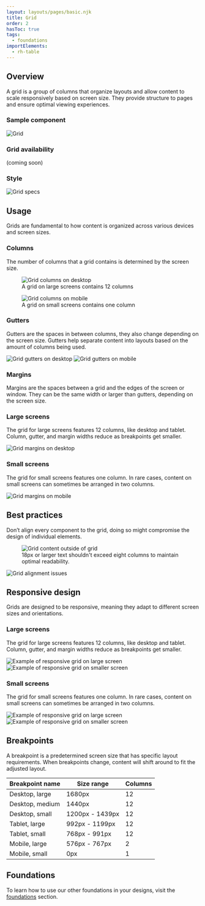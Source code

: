 ```yaml
---
layout: layouts/pages/basic.njk
title: Grid
order: 2
hasToc: true
tags:
  - foundations
importElements: 
  - rh-table
---
```


<link rel="stylesheet" href="{{ '/assets/packages/@rhds/elements/elements/rh-table/rh-table-lightdom.css' | url }}">

<section>

  ## Overview

  A grid is a group of columns that organize layouts and allow content to scale responsively based on screen size. They provide structure to pages and ensure optimal viewing experiences.

  ### Sample component

  <uxdot-example variant="full" no-border>  
    <img src="{{ '/assets/grid/grid.svg' | url }}" alt="Grid">
  </uxdot-example>

  ### Grid availability
  
  <uxdot-example variant="full" no-border>
    (coming soon)
  </uxdot-example>

  ### Style

  <uxdot-example variant="full" no-border>
    <img src="{{ '/assets/grid/grid-style.svg' | url }}" alt="Grid specs">
  </uxdot-example>

</section>


<section>

  ## Usage

  Grids are fundamental to how content is organized across various devices and screen sizes.

  ### Columns

  The number of columns that a grid contains is determined by the screen size.

  <uxdot-example variant="full" no-border alignment="left">
    <figure>
      <img src="{{ '/assets/grid/grid-usage-desktop.svg' | url }}" alt="Grid columns on desktop">
      <figcaption>A grid on large screens contains 12 columns</figcaption>
    </figure>
  </uxdot-example>
  
  <uxdot-example variant="full" no-border alignment="left" width-adjustment="576px">
    <figure>
      <img src="{{ '/assets/grid/grid-usage-mobile.svg' | url }}" alt="Grid columns on mobile">
      <figcaption>A grid on small screens contains one column</figcaption>
    </figure>
  </uxdot-example>

  ### Gutters

  Gutters are the spaces in between columns, they also change depending on the screen size. Gutters help separate content into layouts based on the amount of columns being used.

  <div class="grid">
    <uxdot-example variant="full" no-border>
      <img src="{{ '/assets/grid/grid-gutters-desktop.svg' | url }}" alt="Grid gutters on desktop">
    </uxdot-example>
    <uxdot-example variant="full" no-border alignment="left" width-adjustment="576px">
      <img src="{{ '/assets/grid/grid-gutters-mobile.svg' | url }}" alt="Grid gutters on mobile">
    </uxdot-example>
  </div>

  ### Margins

  Margins are the spaces between a grid and the edges of the screen or window. They can be the same width or larger than gutters, depending on the screen size.

  ### Large screens
  
  The grid for large screens features 12 columns, like desktop and tablet. Column, gutter, and margin widths reduce as breakpoints get smaller.

  <uxdot-example variant="full" no-border>
    <img src="{{ '/assets/grid/grid-margins-desktop.svg' | url }}" alt="Grid margins on desktop">
  </uxdot-example>

  ### Small screens

  The grid for small screens features one column. In rare cases, content on small screens can sometimes be arranged in two columns.

  <uxdot-example variant="full" no-border alignment="left" width-adjustment="576px">
    <img src="{{ '/assets/grid/grid-margins-mobile.svg' | url }}" alt="Grid margins on mobile">
  </uxdot-example>

</section>


<section>

  ## Best practices
  
  Don’t align every component to the grid, doing so might compromise the design of individual elements.

  <uxdot-example variant="full" no-border alignment="left">
    <figure>
      <img src="{{ '/assets/grid/grid-best-practices-1.svg' | url }}" alt="Grid content outside of grid">
      <figcaption>18px or larger text shouldn't exceed eight columns to maintain optimal readability.</figcaption>
    </figure>
  </uxdot-example>

  <uxdot-example variant="full" no-border>
    <img src="{{ '/assets/grid/grid-best-practices-2.svg' | url }}" alt="Grid alignment issues">
  </uxdot-example>

</section>



<section>

  ## Responsive design
  
  Grids are designed to be responsive, meaning they adapt to different screen sizes and orientations.

  ### Large screens

  The grid for large screens features 12 columns, like desktop and tablet. Column, gutter, and margin widths reduce as breakpoints get smaller.

  <uxdot-example variant="full" no-border>
    <img src="{{ '/assets/grid/grid-responsive-1.svg' | url }}" alt="Example of responsive grid on large screen">
  </uxdot-example>

  <uxdot-example variant="full" no-border>
    <img src="{{ '/assets/grid/grid-responsive-2.svg' | url }}" alt="Example of responsive grid on smaller screen">
  </uxdot-example>

  ### Small screens

  The grid for small screens features one column. In rare cases, content on small screens can sometimes be arranged in two columns.

  <uxdot-example variant="full" no-border alignment="left" width-adjustment="576px">
    <img src="{{ '/assets/grid/grid-responsive-3.svg' | url }}" alt="Example of responsive grid on large screen">
  </uxdot-example>

  <uxdot-example variant="full" no-border alignment="left" width-adjustment="360px">
    <img src="{{ '/assets/grid/grid-responsive-4.svg' | url }}" alt="Example of responsive grid on smaller screen">
  </uxdot-example>

</section>


<section>

  ## Breakpoints

  A breakpoint is a predetermined screen size that has specific layout requirements. When breakpoints change, content will shift around to fit the adjusted layout.

  <rh-table>
    <table>
      <thead>
        <tr>
          <th scope="col" data-label="Breakpoint name">Breakpoint name</th>
          <th scope="col" data-label="Size range">Size range</th>
          <th scope="col" data-label="Columns">Columns</th>
        </tr>
      </thead>
      <tbody>
        <tr>
          <td data-label="Breakpoint name">Desktop, large</td>
          <td data-label="Size range">1680px</td>
          <td data-label="Columns">12</td>
        </tr>
        <tr>
          <td data-label="Breakpoint name">Desktop, medium</td>
          <td data-label="Size range">1440px</td>
          <td data-label="Columns">12</td>
        </tr>
          <tr>
          <td data-label="Breakpoint name">Desktop, small</td>
          <td data-label="Size range">1200px - 1439px</td>
          <td data-label="Columns">12</td>
        </tr>
        <tr>
          <td data-label="Breakpoint name">Tablet, large</td>
          <td data-label="Size range">992px - 1199px</td>
          <td data-label="Columns">12</td>
        </tr>
        <tr>
          <td data-label="Breakpoint name">Tablet, small</td>
          <td data-label="Size range">768px - 991px</td>
          <td data-label="Columns">12</td>
        </tr>
        <tr>
          <td data-label="Breakpoint name">Mobile, large</td>
          <td data-label="Size range">576px - 767px</td>
          <td data-label="Columns">2</td>
        </tr>
        <tr>
          <td data-label="Breakpoint name">Mobile, small</td>
          <td data-label="Size range">0px</td>
          <td data-label="Columns">1</td>
        </tr>
      </tbody>
    </table>    
  </rh-table>
</section>

<uxdot-feedback>
  <h2>Foundations</h2>
  <p>To learn how to use our other foundations in your designs, visit the <a href="/foundations">foundations</a> section.</p>
</uxdot-feedback>


